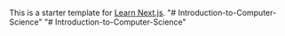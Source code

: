 This is a starter template for [Learn Next.js](https://nextjs.org/learn).
"# Introduction-to-Computer-Science" 
"# Introduction-to-Computer-Science" 
